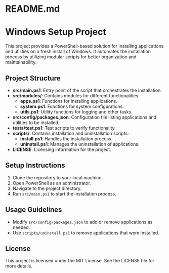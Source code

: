 # README.md

# Windows Setup Project

This project provides a PowerShell-based solution for installing applications and utilities on a fresh install of Windows. It automates the installation process by utilizing modular scripts for better organization and maintainability.

## Project Structure

- **src/main.ps1**: Entry point of the script that orchestrates the installation.
- **src/modules/**: Contains modules for different functionalities:
  - **apps.ps1**: Functions for installing applications.
  - **system.ps1**: Functions for system configurations.
  - **utils.ps1**: Utility functions for logging and other tasks.
- **src/config/packages.json**: Configuration file listing applications and utilities to be installed.
- **tests/test.ps1**: Test scripts to verify functionality.
- **scripts/**: Contains installation and uninstallation scripts:
  - **install.ps1**: Handles the installation process.
  - **uninstall.ps1**: Manages the uninstallation of applications.
- **LICENSE**: Licensing information for the project.

## Setup Instructions

1. Clone the repository to your local machine.
2. Open PowerShell as an administrator.
3. Navigate to the project directory.
4. Run `src/main.ps1` to start the installation process.

## Usage Guidelines

- Modify `src/config/packages.json` to add or remove applications as needed.
- Use `scripts/uninstall.ps1` to remove applications that were installed.

## License

This project is licensed under the MIT License. See the LICENSE file for more details.